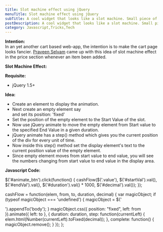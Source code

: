 ```yaml
---
title: Slot machine effect using jQuery
menuTitle: Slot machine effect using jQuery
subTitle: A cool widget that looks like a slot machine. Small piece of code and a nice trick to animate the numbers to achieve a slot machine effect.
postDescription: A cool widget that looks like a slot machine. Small piece of code and a nice trick to animate the numbers to achieve a slot machine effect.
category: Javascript,Tricks,Tech
---
```

**Intention:**  
In an yet another cart based web-app, the intention is to make the cart page looks fancier. [Praveen Selvam](http://praveenselvam.com "Praveen Selvam") came up with this idea of slot machine effect in the price section whenever an item been added.

**Slot Machine Effect:**

**Requisite:**

*   jQuery 1.5+

**Idea:**

*   Create an element to display the animation.
*   Next create an empty element say <div></div> and set its position: 'fixed'
*   Set the position of the empty element to the Start Value of the slot.
*   Now use jQuery animate to move the empty element from Start value to the specified End Value in a given duration.
*   jQuery animate has a step() method which gives you the current position of the div for every unit of time.
*   Now inside this step() method set the display element's text to the current position value of the empty element.
*   Since empty element moves from start value to end value, you will see the numbers changing from start value to end value in the display area.

**Javascript Code:**

$('#animate\_btn').click(function() {
	cashFlow($('.value'), $('#startVal').val(), $('#endVal').val(),
	$('#duration').val() \* 1000, $('#decimal').val());
});

cashFlow = function(elem, from, to, duration, decimal) {
    var magicObject;
    if (typeof magicObject === 'undefined') {
        magicObject = $('<div></div>').appendTo('body');
    }
    magicObject.css({
        position: "fixed",
        left: from
    }).animate({
        left: to
    }, {
        duration: duration,
        step: function(currentLeft) {
            elem.html(Number(currentLeft).toFixed(decimal));
        },
        complete: function() {
            magicObject.remove();
        }
    });
};